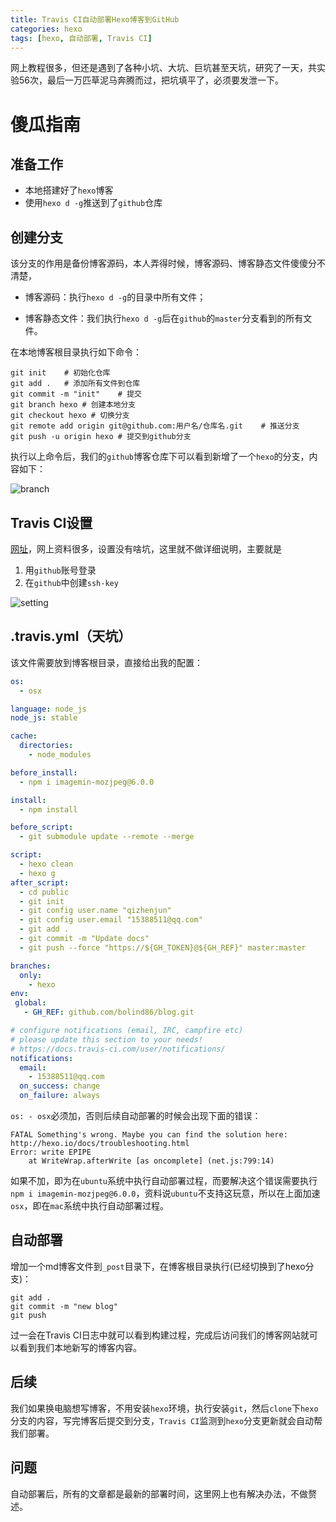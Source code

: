 ```yaml
---
title: Travis CI自动部署Hexo博客到GitHub
categories: hexo
tags: [hexo, 自动部署, Travis CI]
---
```




网上教程很多，但还是遇到了各种小坑、大坑、巨坑甚至天坑，研究了一天，共实验56次，最后一万匹草泥马奔腾而过，把坑填平了，必须要发泄一下。

<!-- more -->

# 傻瓜指南

## 准备工作

- 本地搭建好了`hexo`博客
- 使用`hexo d -g`推送到了`github`仓库

## 创建分支

该分支的作用是备份博客源码，本人弄得时候，博客源码、博客静态文件傻傻分不清楚，

- 博客源码：执行`hexo d -g`的目录中所有文件；

- 博客静态文件：我们执行`hexo d -g`后在`github`的`master`分支看到的所有文件。

在本地博客根目录执行如下命令：

```shell
git init	# 初始化仓库
git add .	# 添加所有文件到仓库
git commit -m "init"	# 提交
git branch hexo # 创建本地分支
git checkout hexo # 切换分支
git remote add origin git@github.com:用户名/仓库名.git	# 推送分支
git push -u origin hexo	# 提交到github分支

```

执行以上命令后，我们的`github`博客仓库下可以看到新增了一个`hexo`的分支，内容如下：

![branch](http://img.qizhenjun.com/QQ%E6%88%AA%E5%9B%BE20181119100018.png)

## Travis CI设置

[网址](https://travis-ci.org)，网上资料很多，设置没有啥坑，这里就不做详细说明，主要就是

1. 用`github`账号登录
2. 在`github`中创建`ssh-key`

![setting](http://img.qizhenjun.com/QQ%E6%88%AA%E5%9B%BE20181119101347.png)

## .travis.yml（天坑）

该文件需要放到博客根目录，直接给出我的配置：

```yml
os:
  - osx

language: node_js
node_js: stable

cache:
  directories:
    - node_modules

before_install:
  - npm i imagemin-mozjpeg@6.0.0

install:
  - npm install

before_script:
  - git submodule update --remote --merge

script:
  - hexo clean
  - hexo g
after_script:
  - cd public
  - git init
  - git config user.name "qizhenjun"
  - git config user.email "15388511@qq.com"
  - git add .
  - git commit -m "Update docs"
  - git push --force "https://${GH_TOKEN}@${GH_REF}" master:master

branches:
  only:
    - hexo
env:
 global:
   - GH_REF: github.com/bolind86/blog.git

# configure notifications (email, IRC, campfire etc)
# please update this section to your needs!
# https://docs.travis-ci.com/user/notifications/
notifications:
  email:
    - 15388511@qq.com
  on_success: change
  on_failure: always
```

`os: - osx`必须加，否则后续自动部署的时候会出现下面的错误：

```shell
FATAL Something's wrong. Maybe you can find the solution here: http://hexo.io/docs/troubleshooting.html
Error: write EPIPE
    at WriteWrap.afterWrite [as oncomplete] (net.js:799:14)
```

如果不加，即为在`ubuntu`系统中执行自动部署过程，而要解决这个错误需要执行`npm i imagemin-mozjpeg@6.0.0`，资料说`ubuntu`不支持这玩意，所以在上面加速`osx`，即在`mac`系统中执行自动部署过程。

## 自动部署

增加一个md博客文件到`_post`目录下，在博客根目录执行(已经切换到了hexo分支)：

```
git add .
git commit -m "new blog"
git push
```

过一会在Travis CI日志中就可以看到构建过程，完成后访问我们的博客网站就可以看到我们本地新写的博客内容。

## 后续

我们如果换电脑想写博客，不用安装`hexo`环境，执行安装`git`，然后`clone`下`hexo`分支的内容，写完博客后提交到分支，`Travis CI`监测到`hexo`分支更新就会自动帮我们部署。

## 问题

自动部署后，所有的文章都是最新的部署时间，这里网上也有解决办法，不做赘述。